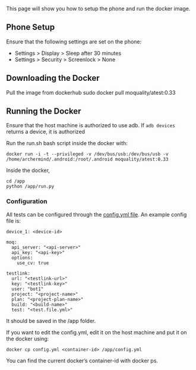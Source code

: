 This page will show you how to setup the phone and run the docker image.

## Phone Setup

Ensure that the following settings are set on the phone:

- Settings > Display > Sleep after 30 minutes
- Settings > Security > Screenlock > None


## Downloading the Docker
 
Pull the image from dockerhub
sudo docker pull moquality/atest:0.33

## Running the Docker

Ensure that the host machine is authorized to use adb. If ```adb devices``` returns a device, it is authorized

Run the run.sh bash script inside the docker with:
```
docker run -i -t --privileged -v /dev/bus/usb:/dev/bus/usb -v /home/archermind/.android:/root/.android moquality/atest:0.33
```

Inside the docker,

```
cd /app
python /app/run.py
```

### Configuration

All tests can be configured through the [config.yml file](/configuration-setup.md). An example config file is:
```
device_1: <device-id>

moq:
  api_server: "<api-server>"
  api_key: "<api-key>"
  options:
    use_cv: true

testlink:
  url: "<testlink-url>"
  key: "<testlink-key>"
  user: "bot1"
  project: "<project-name>"
  plan: "<project-plan-name>"
  build: "<build-name>"
  test: "<test.file.yml>"

```
It should be saved in the /app folder.

If you want to edit the config.yml, edit it on the host machine and put it on the docker using:
```
docker cp config.yml <container-id> /app/config.yml
```
You can find the current docker’s container-id with docker ps.

